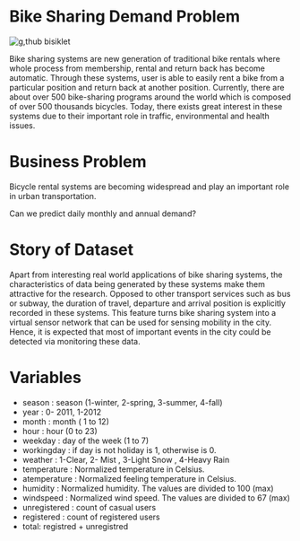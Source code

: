 # Bike Sharing Demand Problem
![g,thub bisiklet](https://github.com/denizturhanlar/Bike-Sharing-Demand-Prediction/assets/126112467/1adf57a5-ee67-4449-9b4f-007367206c20)


Bike sharing systems are new generation of traditional bike rentals where whole process from membership, rental and return back has become automatic. Through these systems, user is able to easily rent a bike from a particular position and return back at another position. Currently, there are about over 500 bike-sharing programs around the world which is composed of over 500 thousands bicycles. Today, there exists great interest in these systems due to their important role in traffic, environmental and health issues.

# Business Problem
Bicycle rental systems are becoming widespread and play an important role in urban transportation.

Can we predict daily monthly and annual demand?

# Story of Dataset
Apart from interesting real world applications of bike sharing systems, the characteristics of data being generated by these systems make them attractive for the research. Opposed to other transport services such as bus or subway, the duration of travel, departure and arrival position is explicitly recorded in these systems. This feature turns bike sharing system into a virtual sensor network that can be used for sensing mobility in the city. Hence, it is expected that most of important events in the city could be detected via monitoring these data.

# Variables
- season :   season (1-winter, 2-spring, 3-summer, 4-fall)  
- year : 0- 2011, 1-2012        
- month :  month ( 1 to 12)         
- hour  :  hour (0 to 23)      
- weekday : day of the week (1 to 7)       
- workingday : if day is not holiday is 1, otherwise is 0.        
- weather  :  1-Clear, 2- Mist , 3-Light Snow , 4-Heavy Rain
- temperature :   Normalized temperature in Celsius. 
- atemperature :  Normalized feeling temperature in Celsius.   
- humidity   :  Normalized humidity. The values are divided to 100 (max)
- windspeed    :  Normalized wind speed. The values are divided to 67 (max)
- unregistered  :  count of casual users   
- registered  : count of registered users    
- total: registred + unregistred 
